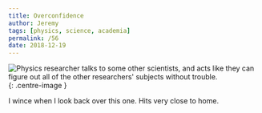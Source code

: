 ```yaml
---
title: Overconfidence
author: Jeremy
tags: [physics, science, academia]
permalink: /56
date: 2018-12-19
---
```


![Physics researcher talks to some other scientists, and acts like they can figure out all of the other researchers' subjects without trouble.](https://res.cloudinary.com/dh3hm8pb7/image/upload/c_scale,q_auto:best,w_615/v1535842782/Handwaving/Published/Overconfidence.png){: .centre-image }

I wince when I look back over this one. Hits very close to home.